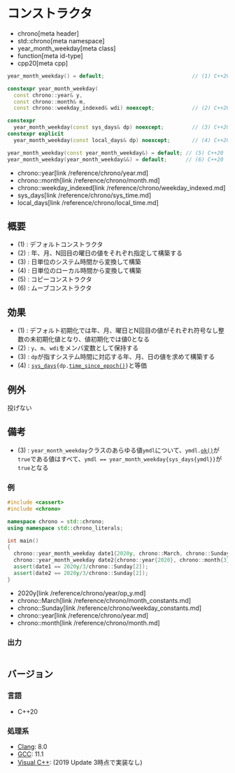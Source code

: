 # コンストラクタ
* chrono[meta header]
* std::chrono[meta namespace]
* year_month_weekday[meta class]
* function[meta id-type]
* cpp20[meta cpp]

```cpp
year_month_weekday() = default;                            // (1) C++20

constexpr year_month_weekday(
  const chrono::year& y,
  const chrono::month& m,
  const chrono::weekday_indexed& wdi) noexcept;            // (2) C++20

constexpr
  year_month_weekday(const sys_days& dp) noexcept;         // (3) C++20
constexpr explicit
  year_month_weekday(const local_days& dp) noexcept;       // (4) C++20

year_month_weekday(const year_month_weekday&) = default; // (5) C++20
year_month_weekday(year_month_weekday&&) = default;      // (6) C++20
```
* chrono::year[link /reference/chrono/year.md]
* chrono::month[link /reference/chrono/month.md]
* chrono::weekday_indexed[link /reference/chrono/weekday_indexed.md]
* sys_days[link /reference/chrono/sys_time.md]
* local_days[link /reference/chrono/local_time.md]

## 概要
- (1) : デフォルトコンストラクタ
- (2) : 年、月、N回目の曜日の値をそれぞれ指定して構築する
- (3) : 日単位のシステム時間から変換して構築
- (4) : 日単位のローカル時間から変換して構築
- (5) : コピーコンストラクタ
- (6) : ムーブコンストラクタ


## 効果
- (1) : デフォルト初期化では年、月、曜日とN回目の値がそれぞれ符号なし整数の未初期化値となり、値初期化では値0となる
- (2) : `y`、`m`、`wdi`をメンバ変数として保持する
- (3) : `dp`が指すシステム時間に対応する年、月、日の値を求めて構築する
- (4) : [`sys_days`](/reference/chrono/sys_time.md)`{dp.`[`time_since_epoch()`](/reference/chrono/time_point/time_since_epoch.md)`}`と等価


## 例外
投げない


## 備考
- (3) : `year_month_weekday`クラスのあらゆる値`ymdl`について、`ymdl.`[`ok()`](ok.md)が`true`である値はすべて、`ymdl == year_month_weekday{sys_days{ymdl}}`が`true`となる


### 例
```cpp example
#include <cassert>
#include <chrono>

namespace chrono = std::chrono;
using namespace std::chrono_literals;

int main()
{
  chrono::year_month_weekday date1{2020y, chrono::March, chrono::Sunday[2]};
  chrono::year_month_weekday date2{chrono::year{2020}, chrono::month{3}, chrono::Sunday[2]};
  assert(date1 == 2020y/3/chrono::Sunday[2]);
  assert(date2 == 2020y/3/chrono::Sunday[2]);
}
```
* 2020y[link /reference/chrono/year/op_y.md]
* chrono::March[link /reference/chrono/month_constants.md]
* chrono::Sunday[link /reference/chrono/weekday_constants.md]
* chrono::year[link /reference/chrono/year.md]
* chrono::month[link /reference/chrono/month.md]

### 出力
```
```

## バージョン
### 言語
- C++20

### 処理系
- [Clang](/implementation.md#clang): 8.0
- [GCC](/implementation.md#gcc): 11.1
- [Visual C++](/implementation.md#visual_cpp): (2019 Update 3時点で実装なし)
